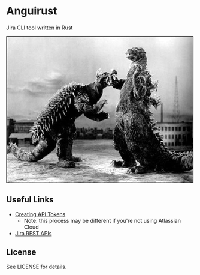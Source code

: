 # Anguirust
Jira CLI tool written in Rust

![Anguirus vs. Godzilla](anguirus.jpg)

## Useful Links

- [Creating API Tokens](https://id.atlassian.com/manage/api-tokens)
  - Note: this process may be different if you're not using Atlassian Cloud
- [Jira REST APIs](https://developer.atlassian.com/server/jira/platform/rest-apis/)

## License
See LICENSE for details.